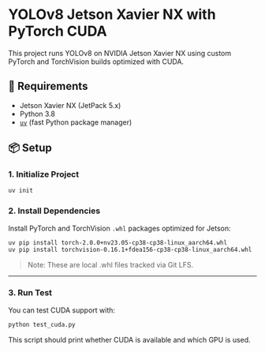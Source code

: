 # YOLOv8 Jetson Xavier NX with PyTorch CUDA

This project runs YOLOv8 on NVIDIA Jetson Xavier NX using custom PyTorch and TorchVision builds optimized with CUDA.

## 🧰 Requirements

- Jetson Xavier NX (JetPack 5.x)
- Python 3.8
- [`uv`](https://github.com/astral-sh/uv) (fast Python package manager)

## 📦 Setup

### 1. Initialize Project

```bash
uv init
```

### 2. Install Dependencies

Install PyTorch and TorchVision `.whl` packages optimized for Jetson:

```bash
uv pip install torch-2.0.0+nv23.05-cp38-cp38-linux_aarch64.whl
uv pip install torchvision-0.16.1+fdea156-cp38-cp38-linux_aarch64.whl
```

> Note: These are local .whl files tracked via Git LFS.
> 

---

### 3. Run Test

You can test CUDA support with:

```bash
python test_cuda.py
```

This script should print whether CUDA is available and which GPU is used.
